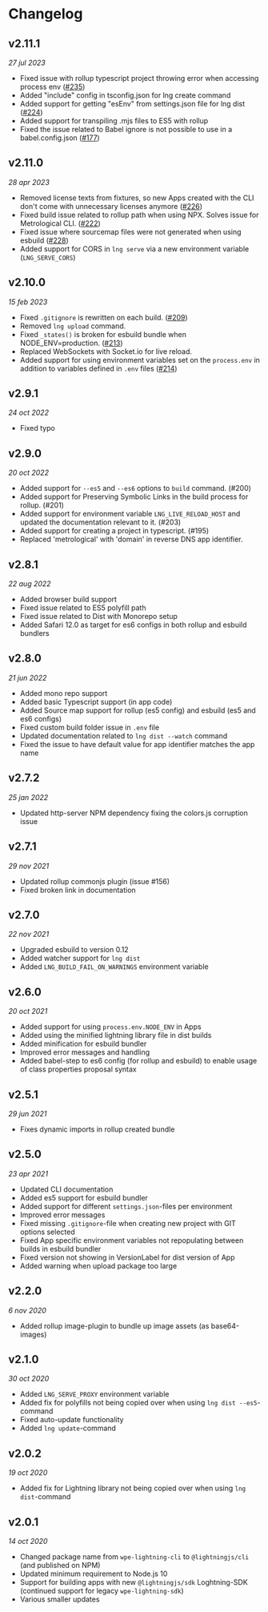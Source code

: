 # Changelog

## v2.11.1

*27 jul 2023*

- Fixed issue with rollup typescript project throwing error when accessing process env ([#235](https://github.com/rdkcentral/Lightning-CLI/issues/235))
- Added "include" config in tsconfig.json for lng create command
- Added support for getting "esEnv" from settings.json file for lng dist ([#224](https://github.com/rdkcentral/Lightning-CLI/issues/224))
- Added support for transpiling .mjs files to ES5 with rollup
- Fixed the issue related to Babel ignore is not possible to use in a babel.config.json ([#177](https://github.com/rdkcentral/Lightning-CLI/issues/177))

## v2.11.0

*28 apr 2023*

- Removed license texts from fixtures, so new Apps created with the CLI don't come with unnecessary licenses anymore ([#226](https://github.com/rdkcentral/Lightning-CLI/issues/226))
- Fixed build issue related to rollup path when using NPX. Solves issue for Metrological CLI. ([#222](https://github.com/rdkcentral/Lightning-CLI/issues/222))
- Fixed issue where sourcemap files were not generated when using esbuild ([#228](https://github.com/rdkcentral/Lightning-CLI/issues/228))
- Added support for CORS in `lng serve` via a new environment variable (`LNG_SERVE_CORS`)

## v2.10.0

*15 feb 2023*

- Fixed `.gitignore` is rewritten on each build. ([#209](https://github.com/rdkcentral/Lightning-CLI/issues/209))
- Removed `lng upload` command.
- Fixed `_states()` is broken for esbuild bundle when NODE_ENV=production. ([#213](https://github.com/rdkcentral/Lightning-CLI/issues/213))
- Replaced WebSockets with Socket.io for live reload.
- Added support for using environment variables set on the `process.env` in addition to variables defined in `.env` files ([#214](https://github.com/rdkcentral/Lightning-CLI/issues/214))


## v2.9.1

*24 oct 2022*

- Fixed typo

## v2.9.0

*20 oct 2022*

- Added support for `--es5` and `--es6` options to `build` command. (#200)
- Added support for Preserving Symbolic Links in the build process for rollup. (#201)
- Added support for environment variable `LNG_LIVE_RELOAD_HOST` and updated the documentation relevant to it. (#203)
- Added support for creating a project in typescript. (#195)
- Replaced 'metrological' with 'domain' in reverse DNS app identifier.

## v2.8.1

*22 aug 2022*

- Added browser build support
- Fixed issue related to ES5 polyfill path
- Fixed issue related to Dist with Monorepo setup
- Added Safari 12.0 as target for es6 configs in both rollup and esbuild bundlers

## v2.8.0

*21 jun 2022*

- Added mono repo support
- Added basic Typescript support (in app code)
- Added Source map support for rollup (es5 config) and esbuild (es5 and es6 configs)
- Fixed custom build folder issue in `.env` file
- Updated documentation related to `lng dist --watch` command
- Fixed the issue to have default value for app identifier matches the app name

## v2.7.2

*25 jan 2022*

- Updated http-server NPM dependency fixing the colors.js corruption issue

## v2.7.1

*29 nov 2021*

- Updated rollup commonjs plugin (issue #156)
- Fixed broken link in documentation

## v2.7.0

*22 nov 2021*

- Upgraded esbuild to version 0.12
- Added watcher support for `lng dist`
- Added `LNG_BUILD_FAIL_ON_WARNINGS` environment variable

## v2.6.0

*20 oct 2021*

- Added support for using `process.env.NODE_ENV` in Apps
- Added using the minified lightning library file in dist builds
- Added minification for esbuild bundler
- Improved error messages and handling
- Added babel-step to es6 config (for rollup and esbuild) to enable usage of class properties proposal syntax

## v2.5.1

*29 jun 2021*

- Fixes dynamic imports in rollup created bundle

## v2.5.0

*23 apr 2021*

- Updated CLI documentation
- Added es5 support for esbuild bundler
- Added support for different `settings.json`-files per environment
- Improved error messages
- Fixed missing `.gitignore`-file when creating new project with GIT options selected
- Fixed App specific environment variables not repopulating between builds in esbuild bundler
- Fixed version not showing in VersionLabel for dist version of App
- Added warning when upload package too large

## v2.2.0

*6 nov 2020*

- Added rollup image-plugin to bundle up image assets (as base64-images)

## v2.1.0

*30 oct 2020*

- Added `LNG_SERVE_PROXY` environment variable
- Added fix for polyfills not being copied over when using `lng dist --es5`-command
- Fixed auto-update functionality
- Added `lng update`-command

## v2.0.2

*19 oct 2020*

- Added fix for Lightning library not being copied over when using `lng dist`-command

## v2.0.1

*14 oct 2020*

- Changed package name from `wpe-lightning-cli` to `@lightningjs/cli` (and published on NPM)
- Updated minimum requirement to Node.js 10
- Support for building apps with new `@lightningjs/sdk` Loghtning-SDK (continued support for legacy `wpe-lightning-sdk`)
- Various smaller updates

